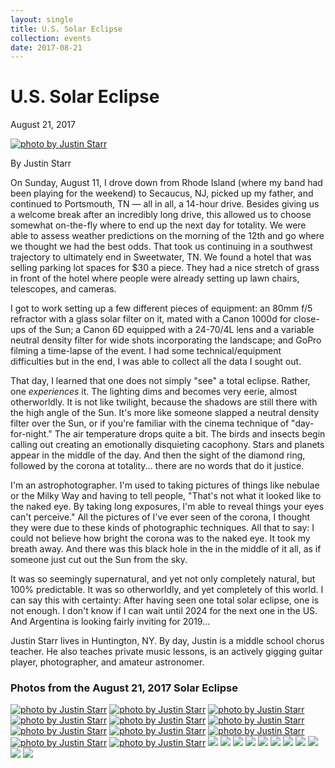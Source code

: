 ```yaml
---
layout: single
title: U.S. Solar Eclipse
collection: events
date: 2017-08-21
---
```

U.S. Solar Eclipse
==================

August 21, 2017

[![photo by Justin Starr](/assets/images/events/2017/us-solar-eclipse/thumb-Justin-Starr-21122297.jpg)](/assets/images/events/2017/us-solar-eclipse/Justin-Starr-21122297.jpg)

By Justin Starr

On Sunday, August 11, I drove down from Rhode Island (where my band had been playing for the weekend) to Secaucus, NJ, picked up my father, and continued to Portsmouth, TN — all in all, a 14-hour drive. Besides giving us a welcome break after an incredibly long drive, this allowed us to choose somewhat on-the-fly where to end up the next day for totality. We were able to assess weather predictions on the morning of the 12th and go where we thought we had the best odds. That took us continuing in a southwest trajectory to ultimately end in Sweetwater, TN. We found a hotel that was selling parking lot spaces for \$30 a piece. They had a nice stretch of grass in front of the hotel where people were already setting up lawn chairs, telescopes, and cameras.

I got to work setting up a few different pieces of equipment: an 80mm f/5 refractor with a glass solar filter on it, mated with a Canon 1000d for close-ups of the Sun; a Canon 6D equipped with a 24-70/4L lens and a variable neutral density filter for wide shots incorporating the landscape; and GoPro filming a time-lapse of the event. I had some technical/equipment difficulties but in the end, I was able to collect all the data I sought out.

That day, I learned that one does not simply "see" a total eclipse. Rather, one *experiences* it. The lighting dims and becomes very eerie, almost otherworldly. It is not like twilight, because the shadows are still there with the high angle of the Sun. It's more like someone slapped a neutral density filter over the Sun, or if you're familiar with the cinema technique of "day-for-night." The air temperature drops quite a bit. The birds and insects begin calling out creating an emotionally disquieting cacophony. Stars and planets appear in the middle of the day. And then the sight of the diamond ring, followed by the corona at totality... there are no words that do it justice.

I'm an astrophotographer. I'm used to taking pictures of things like nebulae or the Milky Way and having to tell people, "That's not what it looked like to the naked eye. By taking long exposures, I'm able to reveal things your eyes can't perceive." All the pictures of I've ever seen of the corona, I thought they were due to these kinds of photographic techniques. All that to say: I could not believe how bright the corona was to the naked eye. It took my breath away. And there was this black hole in the in the middle of it all, as if someone just cut out the Sun from the sky.

It was so seemingly supernatural, and yet not only completely natural, but 100% predictable. It was so otherworldly, and yet completely of this world. I can say this with certainty: After having seen one total solar eclipse, one is not enough. I don't know if I can wait until 2024 for the next one in the US. And Argentina is looking fairly inviting for 2019...

Justin Starr lives in Huntington, NY. By day, Justin is a middle school chorus teacher. He also teaches private music lessons, is an actively gigging guitar player, photographer, and amateur astronomer.

### Photos from the August 21, 2017 Solar Eclipse

[![photo by Justin Starr](/assets/images/events/2017/us-solar-eclipse/thumb-Justin-Starr-21015877.jpg)](/assets/images/events/2017/us-solar-eclipse/Justin-Starr-21015877.jpg) [![photo by Justin Starr](/assets/images/events/2017/us-solar-eclipse/thumb-Justin-Starr-21055836.jpg)](/assets/images/events/2017/us-solar-eclipse/Justin-Starr-21055836.jpg) [![photo by Justin Starr](/assets/images/events/2017/us-solar-eclipse/thumb-Justin-Starr-21082797.jpg)](/assets/images/events/2017/us-solar-eclipse/Justin-Starr-21082797.jpg) [![photo by Justin Starr](/assets/images/events/2017/us-solar-eclipse/thumb-Justin-Starr-20989185.jpg)](/assets/images/events/2017/us-solar-eclipse/Justin-Starr-20989185.jpg) [![photo by Justin Starr](/assets/images/events/2017/us-solar-eclipse/thumb-Justin-Starr-21054999.jpg)](/assets/images/events/2017/us-solar-eclipse/Justin-Starr-21054999.jpg) [![photo by Justin Starr](/assets/images/events/2017/us-solar-eclipse/thumb-Justin-Starr-21015686.jpg)](/assets/images/events/2017/us-solar-eclipse/Justin-Starr-21015686.jpg) [![photo by Justin Starr](/assets/images/events/2017/us-solar-eclipse/thumb-Justin-Starr-20988379.jpg)](/assets/images/events/2017/us-solar-eclipse/Justin-Starr-20988379.jpg) [![photo by Justin Starr](/assets/images/events/2017/us-solar-eclipse/thumb-Justin-Starr-20992932.jpg)](/assets/images/events/2017/us-solar-eclipse/Justin-Starr-20992932.jpg) [![photo by Justin Starr](/assets/images/events/2017/us-solar-eclipse/thumb-Justin-Starr-20992883.jpg)](/assets/images/events/2017/us-solar-eclipse/Justin-Starr-20992883.jpg) [![photo by Justin Starr](/assets/images/events/2017/us-solar-eclipse/thumb-Justin-Starr-20988447.jpg)](/assets/images/events/2017/us-solar-eclipse/Justin-Starr-20988447.jpg) [![photo by Justin Starr](/assets/images/events/2017/us-solar-eclipse/thumb-Justin-Starr-20992804.jpg)](/assets/images/events/2017/us-solar-eclipse/Justin-Starr-20992804.jpg) [![](/assets/images/events/2017/us-solar-eclipse/thumb-IMG-1089.jpg)](/assets/images/events/2017/us-solar-eclipse/IMG-1089.jpg) [![](/assets/images/events/2017/us-solar-eclipse/thumb-IMG-6863.jpg)](/assets/images/events/2017/us-solar-eclipse/IMG-6863.jpg) [![](/assets/images/events/2017/us-solar-eclipse/thumb-IMG-6866.jpg)](/assets/images/events/2017/us-solar-eclipse/IMG-6866.jpg) [![](/assets/images/events/2017/us-solar-eclipse/thumb-IMG-6868.jpg)](/assets/images/events/2017/us-solar-eclipse/IMG-6868.jpg) [![](/assets/images/events/2017/us-solar-eclipse/thumb-IMG-6870.jpg)](/assets/images/events/2017/us-solar-eclipse/IMG-6870.jpg) [![](/assets/images/events/2017/us-solar-eclipse/thumb-IMG-6872.jpg)](/assets/images/events/2017/us-solar-eclipse/IMG-6872.jpg) [![](/assets/images/events/2017/us-solar-eclipse/thumb-IMG-20953784.jpg)](/assets/images/events/2017/us-solar-eclipse/IMG-20953784.jpg) [![](/assets/images/events/2017/us-solar-eclipse/thumb-IMG-20953002.jpg)](/assets/images/events/2017/us-solar-eclipse/IMG-20953002.jpg) [![](/assets/images/events/2017/us-solar-eclipse/thumb-IMG-20988811.jpg)](/assets/images/events/2017/us-solar-eclipse/IMG-20988811.jpg) [![](/assets/images/events/2017/us-solar-eclipse/thumb-IMG-20992581.jpg)](/assets/images/events/2017/us-solar-eclipse/IMG-20992581.jpg) [![](/assets/images/events/2017/us-solar-eclipse/thumb-IMG-20992756.jpg)](/assets/images/events/2017/us-solar-eclipse/IMG-20992756.jpg)